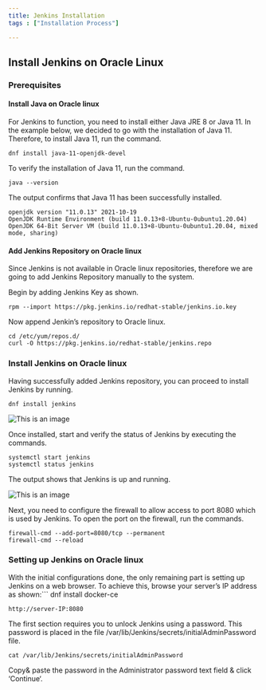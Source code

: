 ```yaml
---
title: Jenkins Installation
tags : ["Installation Process"]

---
```


## Install Jenkins on Oracle Linux


### Prerequisites

#### Install Java on Oracle linux
For Jenkins to function, you need to install either Java JRE 8 or Java 11. In the example below, we decided to go with the installation of Java 11. Therefore, to install Java 11, run the command.

```
dnf install java-11-openjdk-devel
```
To verify the installation of Java 11, run the command.

```
java --version
```
The output confirms that Java 11 has been successfully installed.

````
openjdk version "11.0.13" 2021-10-19
OpenJDK Runtime Environment (build 11.0.13+8-Ubuntu-0ubuntu1.20.04)
OpenJDK 64-Bit Server VM (build 11.0.13+8-Ubuntu-0ubuntu1.20.04, mixed mode, sharing)
````

#### Add Jenkins Repository on Oracle linux
Since Jenkins is not available in Oracle linux repositories, therefore we are going to add Jenkins Repository manually to the system.

Begin by adding Jenkins Key as shown.
```
rpm --import https://pkg.jenkins.io/redhat-stable/jenkins.io.key
```
Now append Jenkin’s repository to Oracle linux.

```
cd /etc/yum/repos.d/
curl -O https://pkg.jenkins.io/redhat-stable/jenkins.repo
```
### Install Jenkins on Oracle linux



Having successfully added Jenkins repository, you can proceed to install Jenkins by running. 
```
dnf install jenkins
```
![This is an image](https://www.tecmint.com/wp-content/uploads/2019/11/Install-Jenkins-on-CentOS-8.png)

Once installed, start and verify the status of Jenkins by executing the commands.
```
systemctl start jenkins
systemctl status jenkins
```
The output shows that Jenkins is up and running.

![This is an image](https://www.tecmint.com/wp-content/uploads/2019/11/Start-and-Verify-Jenkins-Status.png)


Next, you need to configure the firewall to allow access to port 8080 which is used by Jenkins. To open the port on the firewall, run the commands.
```
firewall-cmd --add-port=8080/tcp --permanent
firewall-cmd --reload
```
### Setting up Jenkins on Oracle linux

With the initial configurations done, the only remaining part is setting up Jenkins on a web browser. To achieve this, browse your server’s IP address as shown:```
dnf install docker-ce
```
http://server-IP:8080
```

The first section requires you to unlock Jenkins using a password. This password is placed in the file /var/lib/Jenkins/secrets/initialAdminPassword file.

```
cat /var/lib/Jenkins/secrets/initialAdminPassword
```
Copy& paste the password in the Administrator password text field & click ‘Continue‘.




